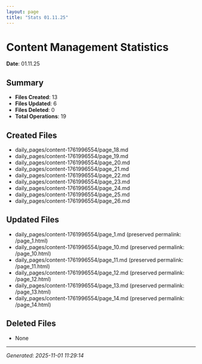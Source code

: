 ```yaml
---
layout: page
title: "Stats 01.11.25"
---
```


# Content Management Statistics

**Date**: 01.11.25

## Summary

- **Files Created**: 13
- **Files Updated**: 6  
- **Files Deleted**: 0
- **Total Operations**: 19

## Created Files

- daily_pages/content-1761996554/page_18.md
- daily_pages/content-1761996554/page_19.md
- daily_pages/content-1761996554/page_20.md
- daily_pages/content-1761996554/page_21.md
- daily_pages/content-1761996554/page_22.md
- daily_pages/content-1761996554/page_23.md
- daily_pages/content-1761996554/page_24.md
- daily_pages/content-1761996554/page_25.md
- daily_pages/content-1761996554/page_26.md

## Updated Files

- daily_pages/content-1761996554/page_1.md (preserved permalink: /page_1.html)
- daily_pages/content-1761996554/page_10.md (preserved permalink: /page_10.html)
- daily_pages/content-1761996554/page_11.md (preserved permalink: /page_11.html)
- daily_pages/content-1761996554/page_12.md (preserved permalink: /page_12.html)
- daily_pages/content-1761996554/page_13.md (preserved permalink: /page_13.html)
- daily_pages/content-1761996554/page_14.md (preserved permalink: /page_14.html)

## Deleted Files

- None

---
*Generated: 2025-11-01 11:29:14*
